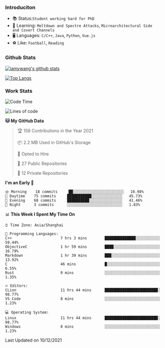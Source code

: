 ### Introduciton

- 📚 Status:`Student working hard for PhD`
- 🔎 Learning: `Meltdown and Spectre Attacks`, `Microarchitectural Side and Covert Channels`
- 🖥️ Languages: `C/C++`, `Java`, `Python`, `Vue.js`
- ⚽ Like: `Football`, `Reading`

### Github Stats

[![iamywang's github stats](https://github-readme-stats.vercel.app/api?username=iamywang&count_private=true&show_icons=true)]()

[![Top Langs](https://github-readme-stats.vercel.app/api/top-langs/?username=iamywang&layout=compact)]()

### Work Stats

<!--START_SECTION:waka-->
![Code Time](http://img.shields.io/badge/Code%20Time-17%20hrs%203%20mins-blue)

![Lines of code](https://img.shields.io/badge/From%20Hello%20World%20I%27ve%20Written-534%20Thousand%20lines%20of%20code-blue)

**🐱 My GitHub Data** 

> 🏆 158 Contributions in the Year 2021
 > 
> 📦 2.2 MB Used in GitHub's Storage 
 > 
> 💼 Opted to Hire
 > 
> 📜 27 Public Repositories 
 > 
> 🔑 12 Private Repositories  
 > 
**I'm an Early 🐤** 

```text
🌞 Morning    18 commits     ██░░░░░░░░░░░░░░░░░░░░░░░   10.98% 
🌆 Daytime    75 commits     ███████████░░░░░░░░░░░░░░   45.73% 
🌃 Evening    68 commits     ██████████░░░░░░░░░░░░░░░   41.46% 
🌙 Night      3 commits      ░░░░░░░░░░░░░░░░░░░░░░░░░   1.83%

```


📊 **This Week I Spent My Time On** 

```text
⌚︎ Time Zone: Asia/Shanghai

💬 Programming Languages: 
C++                      7 hrs 3 mins        ██████████████░░░░░░░░░░░   59.44% 
ObjectiveC               1 hr 59 mins        ████░░░░░░░░░░░░░░░░░░░░░   16.79% 
Markdown                 1 hr 39 mins        ███░░░░░░░░░░░░░░░░░░░░░░   13.92% 
C                        46 mins             █░░░░░░░░░░░░░░░░░░░░░░░░   6.55% 
Rust                     9 mins              ░░░░░░░░░░░░░░░░░░░░░░░░░   1.35%

🔥 Editors: 
CLion                    11 hrs 44 mins      ████████████████████████░   98.77% 
VS Code                  8 mins              ░░░░░░░░░░░░░░░░░░░░░░░░░   1.23%

💻 Operating System: 
Linux                    11 hrs 44 mins      ████████████████████████░   98.77% 
Windows                  8 mins              ░░░░░░░░░░░░░░░░░░░░░░░░░   1.23%

```


 Last Updated on 10/12/2021
<!--END_SECTION:waka-->
